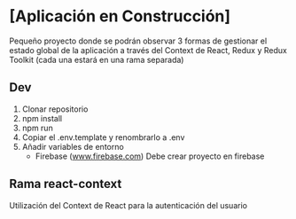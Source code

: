 # [Aplicación en Construcción]

Pequeño proyecto donde se podrán observar 3 formas de gestionar el estado global de la aplicación a través del Context de React, Redux y Redux Toolkit (cada una estará en una rama separada)

## Dev

1. Clonar repositorio
2. npm install
3. npm run
4. Copiar el .env.template y renombrarlo a .env
5. Añadir variables de entorno
   - Firebase (www.firebase.com) Debe crear proyecto en firebase


## Rama react-context
Utilización del Context de React para la autenticación del usuario
